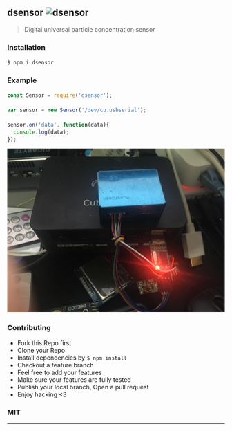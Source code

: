 ## dsensor ![dsensor](https://img.shields.io/npm/v/dsensor.svg)

> Digital universal particle concentration sensor 

### Installation

```bash
$ npm i dsensor
```

### Example

```js
const Sensor = require('dsensor');

var sensor = new Sensor('/dev/cu.usbserial');

sensor.on('data', function(data){
  console.log(data);
});
```

![](docs/IMG_1705.JPG)

### Contributing
- Fork this Repo first
- Clone your Repo
- Install dependencies by `$ npm install`
- Checkout a feature branch
- Feel free to add your features
- Make sure your features are fully tested
- Publish your local branch, Open a pull request
- Enjoy hacking <3

### MIT

---
